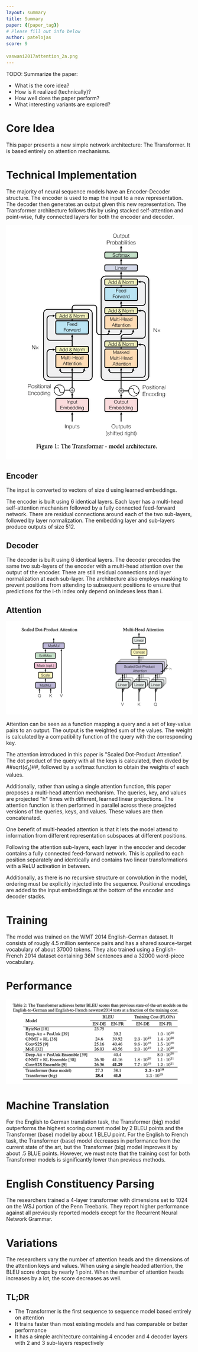 ```yaml
---
layout: summary
title: Summary
paper: {{paper_tag}}
# Please fill out info below
author: patelojas
score: 9

vaswani2017attention_2a.png
---
```


TODO: Summarize the paper:
* What is the core idea?
* How is it realized (technically)?
* How well does the paper perform?
* What interesting variants are explored?

# Core Idea

This paper presents a new simple network architecture: The Transformer. It is based entirely on attention mechanisms. 

# Technical Implementation

The majority of neural sequence models have an Encoder-Decoder structure. The encoder is used to map the input to a new representation. The decoder then generates an output given this new representation. The Transformer architecture follows this by using stacked self-attention and point-wise, fully connected layers for both the encoder and decoder. 

![Transformer Architecture](vaswani2017attention_2a.png)

## Encoder

The input is converted to vectors of size d using learned embeddings. 

The encoder is built using 6 identical layers. Each layer has a multi-head self-attention mechanism followed by a fully connected feed-forward network. There are residual connections around each of the two sub-layers, followed by layer normalization. The embedding layer and sub-layers produce outputs of size 512. 

## Decoder

The decoder is built using 6 identical layers. The decoder precedes the same two sub-layers of the encoder with a multi-head attention over the output of the encoder. There are still residual connections and layer normalization at each sub-layer. The architecture also employs masking to prevent positions from attending to subsequent positions to ensure that predictions for the i-th index only depend on indexes less than i. 

## Attention

![Attention](vaswani2017attention_2b.png)

Attention can be seen as a function mapping a query and a set of key-value pairs to an output. The output is the weighted sum of the values. The weight is calculated by a compatibility function of the query with the corresponding key. 

The attention introduced in this paper is "Scaled Dot-Product Attention". The dot product of the query with all the keys is calculated, then divded by ##sqrt($d_k$)##, followed by a softmax function to obtain the weights of each values. 

Additionally, rather than using a single attention function, this paper proposes a multi-head attention mechanism. The queries, key, and values are projected "h" times with different, learned linear projections. The attention function is then performed in parallel across these proejcted versions of the queries, keys, and values. These values are then concatenated. 

One benefit of multi-headed attention is that it lets the model attend to information from different representation subspaces at different positions. 

Following the attention sub-layers, each layer in the encoder and decoder contains a fully connected feed-forward network. This is applied to each position separately and identically and contains two linear transformations with a ReLU activation in between. 

Additionally, as there is no recursive structure or convolution in the model, ordering must be explicitly injected into the sequence. Positional encodings are added to the input embeddings at the bottom of the encoder and decoder stacks. 

# Training

The model was trained on the WMT 2014 English-German dataset. It consists of rougly 4.5 million sentence pairs and has a shared source-target vocabulary of about 37000 tokens. They also trained using a English-French 2014 dataset containing 36M sentences and a 32000 word-piece vocabulary. 

# Performance

![Results](vaswani2017attention_2c.png)

# Machine Translation

For the English to German translation task, the Transformer (big) model outperforms the highest scoring current model by 2 BLEU points and the Transformer (base) model by about 1 BLEU point. For the English to French task, the Transformer (base) model decreases in performance from the current state of the art, but the Transformer (big) model improves it by about .5 BLUE points. However, we must note that the training cost for both Transformer models is significantly lower than previous methods. 

# English Constituency Parsing

The researchers trained a 4-layer transformer with dimensions set to 1024 on the WSJ portion of the Penn Treebank. They report higher performance against all previously reported models except for the Recurrent Neural Network Grammar. 

# Variations

The researchers vary the number of attention heads and the dimensions of the attention keys and values. When using a single headed attention, the BLEU score drops by nearly 1 point. When the number of attention heads increases by a lot, the score decreases as well. 

## TL;DR
* The Transformer is the first sequence to sequence model based entirely on attention
* It trains faster than most existing models and has comparable or better performance
* It has a simple architecture containing 4 encoder and 4 decoder layers with 2 and 3 sub-layers respectively